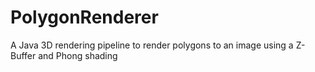 # PolygonRenderer

A Java 3D rendering pipeline to render polygons to an image using a Z-Buffer and Phong shading

